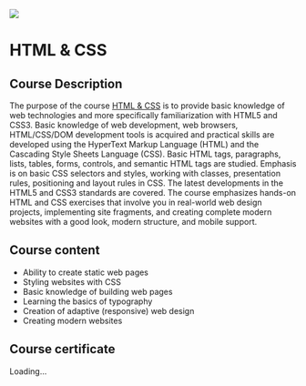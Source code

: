 ![](https://camo.githubusercontent.com/42a8354a436ef9f08168b5b971dbc7646ab3abfdf1056db81c3bdd5734b97e9f/68747470733a2f2f6e616b6f762e636f6d2f77702d636f6e74656e742f75706c6f6164732f323031342f30312f536f6674776172652d556e69766572736974792d4c6f676f2d626c75652d686f72697a6f6e74616c2e706e67)

# HTML & CSS

## Course Description


The purpose of the course [HTML & CSS](https://softuni.bg/trainings/4114/html-and-css-may-2023) is to provide basic knowledge of web technologies and more specifically familiarization with HTML5 and CSS3. Basic knowledge of web development, web browsers, HTML/CSS/DOM development tools is acquired and practical skills are developed using the HyperText Markup Language (HTML) and the Cascading Style Sheets Language (CSS). Basic HTML tags, paragraphs, lists, tables, forms, controls, and semantic HTML tags are studied. Emphasis is on basic CSS selectors and styles, working with classes, presentation rules, positioning and layout rules in CSS. The latest developments in the HTML5 and CSS3 standards are covered. The course emphasizes hands-on HTML and CSS exercises that involve you in real-world web design projects, implementing site fragments, and creating complete modern websites with a good look, modern structure, and mobile support.


## Course content

- Ability to create static web pages
- Styling websites with CSS
- Basic knowledge of building web pages
- Learning the basics of typography
- Creation of adaptive (responsive) web design
- Creating modern websites

## Course certificate

Loading...
